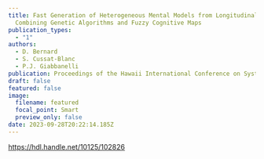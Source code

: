 ```yaml
---
title: Fast Generation of Heterogeneous Mental Models from Longitudinal Data by
  Combining Genetic Algorithms and Fuzzy Cognitive Maps
publication_types:
  - "1"
authors:
  - D. Bernard
  - S. Cussat-Blanc
  - P.J. Giabbanelli
publication: Proceedings of the Hawaii International Conference on Systems Science (HICSS)
draft: false
featured: false
image:
  filename: featured
  focal_point: Smart
  preview_only: false
date: 2023-09-28T20:22:14.185Z
---
```

<https://hdl.handle.net/10125/102826>